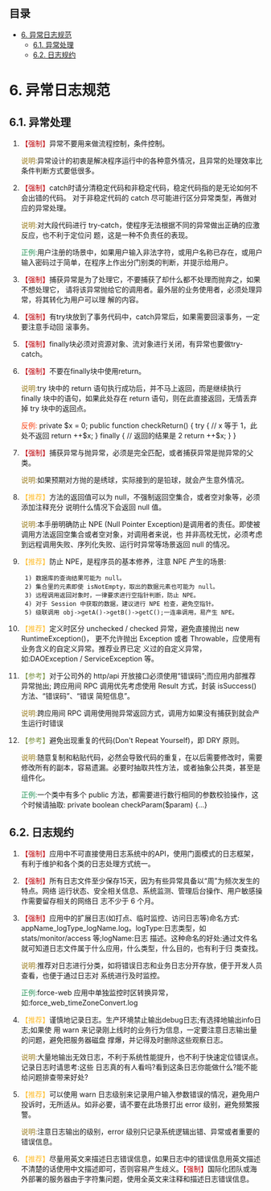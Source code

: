 ## 目录

- [6. 异常日志规范](#exception-log)
  - [6.1. 异常处理](#exception)
  - [6.2. 日志规约](#log)

<a name="exception-log"></a>
# 6. 异常日志规范

<a name="exception"></a>
## 6.1. 异常处理

1. <font color=bc0008>【强制】</font>异常不要用来做流程控制，条件控制。

	<font color=977919>说明:</font>异常设计的初衷是解决程序运行中的各种意外情况，且异常的处理效率比条件判断方式要低很多。

1. <font color=bc0008>【强制】</font>catch时请分清稳定代码和非稳定代码，稳定代码指的是无论如何不会出错的代码。 对于非稳定代码的 catch 尽可能进行区分异常类型，再做对应的异常处理。 

	<font color=977919>说明:</font>对大段代码进行 try-catch，使程序无法根据不同的异常做出正确的应激反应，也不利于定位问 题，这是一种不负责任的表现。 

	<font color=29965b>正例:</font>用户注册的场景中，如果用户输入非法字符，或用户名称已存在，或用户输入密码过于简单，在程序上作出分门别类的判断，并提示给用户。

1. <font color=bc0008>【强制】</font>捕获异常是为了处理它，不要捕获了却什么都不处理而抛弃之，如果不想处理它， 请将该异常抛给它的调用者。最外层的业务使用者，必须处理异常，将其转化为用户可以理 解的内容。
1. <font color=bc0008>【强制】</font>有try块放到了事务代码中，catch异常后，如果需要回滚事务，一定要注意手动回 滚事务。
1. <font color=bc0008>【强制】</font>finally块必须对资源对象、流对象进行关闭，有异常也要做try-catch。 
1. <font color=bc0008>【强制】</font>不要在finally块中使用return。
		
	<font color=977919>说明:</font>try 块中的 return 语句执行成功后，并不马上返回，而是继续执行 finally 块中的语句，如果此处存在 return 语句，则在此直接返回，无情丢弃掉 try 块中的返回点。

	<font color=fa4113>反例:</font>
			private $x = 0;
			public function checkReturn() {
				try {
					// x 等于 1，此处不返回
					return ++$x; 
				} finally {
					// 返回的结果是 2
					return ++$x; 
				}
			}
1. <font color=bc0008>【强制】</font>捕获异常与抛异常，必须是完全匹配，或者捕获异常是抛异常的父类。

	<font color=977919>说明:</font>如果预期对方抛的是绣球，实际接到的是铅球，就会产生意外情况。 

1. <font color=febd2c>【推荐】</font>方法的返回值可以为 null，不强制返回空集合，或者空对象等，必须添加注释充分 说明什么情况下会返回 null 值。

	<font color=977919>说明:</font>本手册明确防止 NPE (Null Pointer Exception)是调用者的责任。即使被调用方法返回空集合或者空对象，对调用者来说，也 并非高枕无忧，必须考虑到远程调用失败、序列化失败、运行时异常等场景返回 null 的情况。

1. <font color=febd2c>【推荐】</font>防止 NPE，是程序员的基本修养，注意 NPE 产生的场景:

		1) 数据库的查询结果可能为 null。
		2) 集合里的元素即使 isNotEmpty，取出的数据元素也可能为 null。
		3) 远程调用返回对象时，一律要求进行空指针判断，防止 NPE。
		4) 对于 Session 中获取的数据，建议进行 NPE 检查，避免空指针。 
		5) 级联调用 obj->getA()->getB()->getC();一连串调用，易产生 NPE。

1. <font color=febd2c>【推荐】</font>定义时区分 unchecked / checked 异常，避免直接抛出 new RuntimeException()， 更不允许抛出 Exception 或者 Throwable，应使用有业务含义的自定义异常。推荐业界已定 义过的自定义异常，如:DAOException / ServiceException 等。

1. <font color=799042>【参考】</font>对于公司外的 http/api 开放接口必须使用“错误码”;而应用内部推荐异常抛出; 跨应用间 RPC 调用优先考虑使用 Result 方式，封装 isSuccess()方法、“错误码”、“错误 简短信息”。

	<font color=977919>说明:</font>跨应用间 RPC 调用使用抛异常返回方式，调用方如果没有捕获到就会产生运行时错误

1. <font color=799042>【参考】</font>避免出现重复的代码(Don't Repeat Yourself)，即 DRY 原则。 

	<font color=977919>说明:</font>随意复制和粘贴代码，必然会导致代码的重复，在以后需要修改时，需要修改所有的副本，容易遗漏。必要时抽取共性方法，或者抽象公共类，甚至是组件化。

	<font color=29965b>正例:</font>一个类中有多个 public 方法，都需要进行数行相同的参数校验操作，这个时候请抽取:
			private boolean checkParam($param) {...}

<a name="log"></a>
## 6.2. 日志规约

1. <font color=bc0008>【强制】</font>应用中不可直接使用日志系统中的API，使用门面模式的日志框架，有利于维护和各个类的日志处理方式统一。
1. <font color=bc0008>【强制】</font>所有日志文件至少保存15天，因为有些异常具备以“周”为频次发生的特点。网络 运行状态、安全相关信息、系统监测、管理后台操作、用户敏感操作需要留存相关的网络日 志不少于 6 个月。
1. <font color=bc0008>【强制】</font>应用中的扩展日志(如打点、临时监控、访问日志等)命名方式: appName_logType_logName.log。logType:日志类型，如 stats/monitor/access 等;logName:日志 描述。这种命名的好处:通过文件名就可知道日志文件属于什么应用，什么类型，什么目的，也有利于归 类查找。 

	<font color=977919>说明:</font>推荐对日志进行分类，如将错误日志和业务日志分开存放，便于开发人员查看，也便于通过日志对 系统进行及时监控。

	<font color=29965b>正例:</font>force-web 应用中单独监控时区转换异常，如:force_web_timeZoneConvert.log

1. <font color=febd2c>【推荐】</font>谨慎地记录日志。生产环境禁止输出debug日志;有选择地输出info日志;如果使 用 warn 来记录刚上线时的业务行为信息，一定要注意日志输出量的问题，避免把服务器磁盘 撑爆，并记得及时删除这些观察日志。 

    <font color=977919>说明:</font>大量地输出无效日志，不利于系统性能提升，也不利于快速定位错误点。记录日志时请思考:这些 日志真的有人看吗?看到这条日志你能做什么?能不能给问题排查带来好处?

1. <font color=febd2c>【推荐】</font>可以使用 warn 日志级别来记录用户输入参数错误的情况，避免用户投诉时，无所适从。如非必要，请不要在此场景打出 error 级别，避免频繁报警。

	<font color=977919>说明:</font>注意日志输出的级别，error 级别只记录系统逻辑出错、异常或者重要的错误信息。

1. <font color=febd2c>【推荐】</font>尽量用英文来描述日志错误信息，如果日志中的错误信息用英文描述不清楚的话使用中文描述即可，否则容易产生歧义。<font color=bc0008>【强制】</font>国际化团队或海外部署的服务器由于字符集问题，使用全英文来注释和描述日志错误信息。
